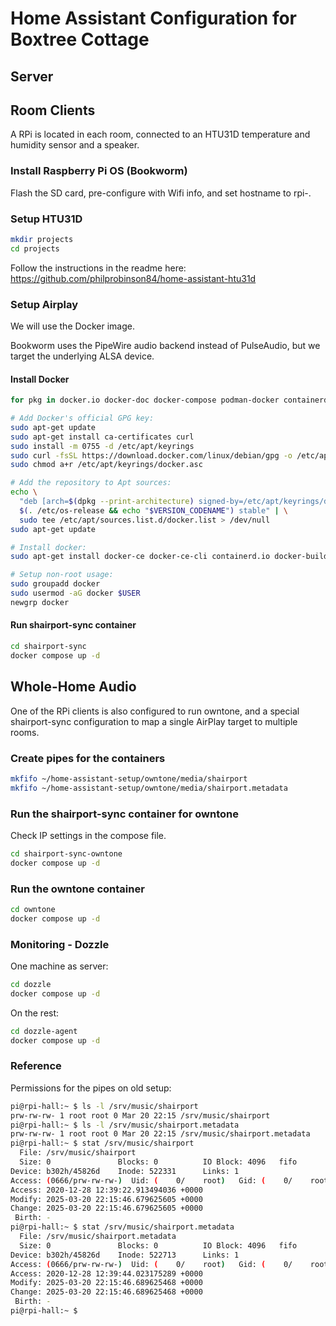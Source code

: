 # Home Assistant Configuration for Boxtree Cottage

## Server


## Room Clients

A RPi is located in each room, connected to an HTU31D temperature and humidity sensor and a speaker.

### Install Raspberry Pi OS (Bookworm)

Flash the SD card, pre-configure with Wifi info, and set hostname to rpi-<room>.

### Setup HTU31D

```bash
mkdir projects
cd projects
```

Follow the instructions in the readme here: https://github.com/philprobinson84/home-assistant-htu31d

### Setup Airplay

We will use the Docker image.

Bookworm uses the PipeWire audio backend instead of PulseAudio, but we target the underlying ALSA device.

#### Install Docker

```bash
for pkg in docker.io docker-doc docker-compose podman-docker containerd runc; do sudo apt-get remove $pkg; done

# Add Docker's official GPG key:
sudo apt-get update
sudo apt-get install ca-certificates curl
sudo install -m 0755 -d /etc/apt/keyrings
sudo curl -fsSL https://download.docker.com/linux/debian/gpg -o /etc/apt/keyrings/docker.asc
sudo chmod a+r /etc/apt/keyrings/docker.asc

# Add the repository to Apt sources:
echo \
  "deb [arch=$(dpkg --print-architecture) signed-by=/etc/apt/keyrings/docker.asc] https://download.docker.com/linux/debian \
  $(. /etc/os-release && echo "$VERSION_CODENAME") stable" | \
  sudo tee /etc/apt/sources.list.d/docker.list > /dev/null
sudo apt-get update

# Install docker:
sudo apt-get install docker-ce docker-ce-cli containerd.io docker-buildx-plugin docker-compose-plugin

# Setup non-root usage:
sudo groupadd docker
sudo usermod -aG docker $USER
newgrp docker
```

#### Run shairport-sync container

```bash
cd shairport-sync
docker compose up -d
```

## Whole-Home Audio

One of the RPi clients is also configured to run owntone, and a special shairport-sync configuration to map a single AirPlay target to multiple rooms.

### Create pipes for the containers

```bash
mkfifo ~/home-assistant-setup/owntone/media/shairport
mkfifo ~/home-assistant-setup/owntone/media/shairport.metadata
```

### Run the shairport-sync container for owntone

Check IP settings in the compose file.

```bash
cd shairport-sync-owntone
docker compose up -d
```

### Run the owntone container

```bash
cd owntone
docker compose up -d
```

### Monitoring - Dozzle

One machine as server:

```bash
cd dozzle
docker compose up -d
```

On the rest:

```bash
cd dozzle-agent
docker compose up -d
```

### Reference

Permissions for the pipes on old setup:

```bash
pi@rpi-hall:~ $ ls -l /srv/music/shairport
prw-rw-rw- 1 root root 0 Mar 20 22:15 /srv/music/shairport
pi@rpi-hall:~ $ ls -l /srv/music/shairport.metadata
prw-rw-rw- 1 root root 0 Mar 20 22:15 /srv/music/shairport.metadata
pi@rpi-hall:~ $ stat /srv/music/shairport
  File: /srv/music/shairport
  Size: 0               Blocks: 0          IO Block: 4096   fifo
Device: b302h/45826d    Inode: 522331      Links: 1
Access: (0666/prw-rw-rw-)  Uid: (    0/    root)   Gid: (    0/    root)
Access: 2020-12-28 12:39:22.913494036 +0000
Modify: 2025-03-20 22:15:46.679625605 +0000
Change: 2025-03-20 22:15:46.679625605 +0000
 Birth: -
pi@rpi-hall:~ $ stat /srv/music/shairport.metadata
  File: /srv/music/shairport.metadata
  Size: 0               Blocks: 0          IO Block: 4096   fifo
Device: b302h/45826d    Inode: 522713      Links: 1
Access: (0666/prw-rw-rw-)  Uid: (    0/    root)   Gid: (    0/    root)
Access: 2020-12-28 12:39:44.023175289 +0000
Modify: 2025-03-20 22:15:46.689625468 +0000
Change: 2025-03-20 22:15:46.689625468 +0000
 Birth: -
pi@rpi-hall:~ $
```